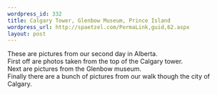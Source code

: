 ```yaml
--- 
wordpress_id: 332
title: Calgary Tower, Glenbow Museum, Prince Island
wordpress_url: http://spaetzel.com/PermaLink,guid,62.aspx
layout: post
---
```

These are pictures from our second day in Alberta.<br />
        First off are photos taken from the top of the Calgary tower.<br />
        Next are pictures from the Glenbow museum.<br />
        Finally there are a bunch of pictures from our walk though the city of Calgary.<img width="0" height="0" src="http://spaetzel.com/aggbug.ashx?id=62" />
